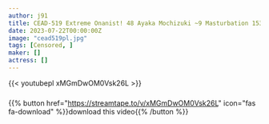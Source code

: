 ```yaml
---
author: j91
title: CEAD-519 Extreme Onanist! 48 Ayaka Mochizuki ~9 Masturbation 153 Minutes
date: 2023-07-22T00:00:00Z
image: "cead519pl.jpg"
tags: [Censored, ]
maker: []
actress: []
---
```



{{< youtubepl xMGmDwOM0Vsk26L >}}
###

{{% button href="https://streamtape.to/v/xMGmDwOM0Vsk26L" icon="fas fa-download" %}}download this video{{% /button %}}
